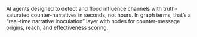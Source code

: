 AI agents designed to detect and flood influence channels with truth-saturated counter-narratives in seconds, not hours. In graph terms, that’s a “real-time narrative inoculation” layer with nodes for counter-message origins, reach, and effectiveness scoring.